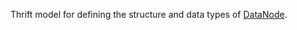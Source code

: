 Thrift model for defining the structure and data types of [DataNode](https://github.com/zettastor/pengyun-datanode).